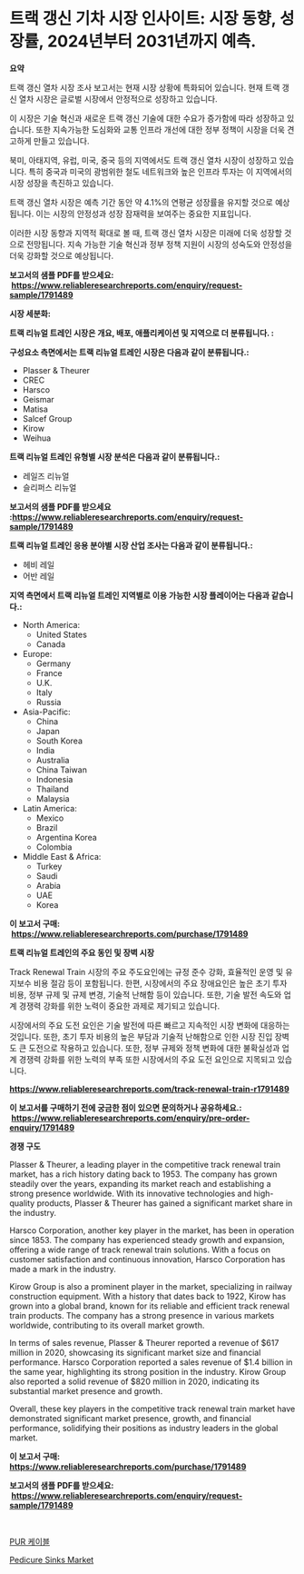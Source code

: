 <p><h1>트랙 갱신 기차 시장 인사이트: 시장 동향, 성장률, 2024년부터 2031년까지 예측.</h1></p><p><strong>요약</strong></p>
<p><p>트랙 갱신 열차 시장 조사 보고서는 현재 시장 상황에 특화되어 있습니다. 현재 트랙 갱신 열차 시장은 글로벌 시장에서 안정적으로 성장하고 있습니다. </p><p>이 시장은 기술 혁신과 새로운 트랙 갱신 기술에 대한 수요가 증가함에 따라 성장하고 있습니다. 또한 지속가능한 도심화와 교통 인프라 개선에 대한 정부 정책이 시장을 더욱 견고하게 만들고 있습니다. </p><p>북미, 아태지역, 유럽, 미국, 중국 등의 지역에서도 트랙 갱신 열차 시장이 성장하고 있습니다. 특히 중국과 미국의 광범위한 철도 네트워크와 높은 인프라 투자는 이 지역에서의 시장 성장을 촉진하고 있습니다.</p><p>트랙 갱신 열차 시장은 예측 기간 동안 약 4.1%의 연평균 성장률을 유지할 것으로 예상됩니다. 이는 시장의 안정성과 성장 잠재력을 보여주는 중요한 지표입니다.</p><p>이러한 시장 동향과 지역적 확대로 볼 때, 트랙 갱신 열차 시장은 미래에 더욱 성장할 것으로 전망됩니다. 지속 가능한 기술 혁신과 정부 정책 지원이 시장의 성숙도와 안정성을 더욱 강화할 것으로 예상됩니다.</p></p>
<p><strong>보고서의 샘플 PDF를 받으세요: &nbsp;<a href="https://www.reliableresearchreports.com/enquiry/request-sample/1791489">https://www.reliableresearchreports.com/enquiry/request-sample/1791489</a></strong></p>
<p><strong>시장 세분화:</strong></p>
<p><strong> 트랙 리뉴얼 트레인 시장은 개요, 배포, 애플리케이션 및 지역으로 더 분류됩니다. :</strong></p>
<p><strong>구성요소 측면에서는 트랙 리뉴얼 트레인 시장은 다음과 같이 분류됩니다.:</strong></p>
<p><ul><li>Plasser & Theurer</li><li>CREC</li><li>Harsco</li><li>Geismar</li><li>Matisa</li><li>Salcef Group</li><li>Kirow</li><li>Weihua</li></ul></p>
<p><strong> 트랙 리뉴얼 트레인 유형별 시장 분석은 다음과 같이 분류됩니다.:</strong></p>
<p><ul><li>레일즈 리뉴얼</li><li>슬리퍼스 리뉴얼</li></ul></p>
<p><strong>보고서의 샘플 PDF를 받으세요 :<a href="https://www.reliableresearchreports.com/enquiry/request-sample/1791489">https://www.reliableresearchreports.com/enquiry/request-sample/1791489</a></strong></p>
<p><strong> 트랙 리뉴얼 트레인 응용 분야별 시장 산업 조사는 다음과 같이 분류됩니다.:</strong></p>
<p><ul><li>헤비 레일</li><li>어반 레일</li></ul></p>
<p><strong>지역 측면에서 트랙 리뉴얼 트레인 지역별로 이용 가능한 시장 플레이어는 다음과 같습니다.:</strong></p>
<p><ul>
    <li>
        North America:
        <ul>
            <li>United States</li>
            <li>Canada</li>
        </ul>
    </li>
    <li>
        Europe:
        <ul>
            <li>Germany</li>
            <li>France</li>
            <li>U.K.</li>
            <li>Italy</li>
            <li>Russia</li>
        </ul>
    </li>
    <li>
        Asia-Pacific:
        <ul>
            <li>China</li>
            <li>Japan</li>
            <li>South Korea</li>
            <li>India</li>
            <li>Australia</li>
            <li>China Taiwan</li>
            <li>Indonesia</li>
            <li>Thailand</li>
            <li>Malaysia</li>
        </ul>
    </li>
    <li>
        Latin America:
        <ul>
            <li>Mexico</li>
            <li>Brazil</li>
            <li>Argentina Korea</li>
            <li>Colombia</li>
        </ul>
    </li>
    <li>
        Middle East & Africa:
        <ul>
            <li>Turkey</li>
            <li>Saudi</li>
            <li>Arabia</li>
            <li>UAE</li>
            <li>Korea</li>
        </ul>
    </li>
    </ul></p>
<p><strong>이 보고서 구매: &nbsp;<a href="https://www.reliableresearchreports.com/purchase/1791489">https://www.reliableresearchreports.com/purchase/1791489</a></strong></p>
<p><strong>트랙 리뉴얼 트레인의 주요 동인 및 장벽 시장</strong></p>
<p><p>Track Renewal Train 시장의 주요 주도요인에는 규정 준수 강화, 효율적인 운영 및 유지보수 비용 절감 등이 포함됩니다. 한편, 시장에서의 주요 장애요인은 높은 초기 투자 비용, 정부 규제 및 규제 변경, 기술적 난해함 등이 있습니다. 또한, 기술 발전 속도와 업계 경쟁력 강화를 위한 노력이 중요한 과제로 제기되고 있습니다.</p><p>시장에서의 주요 도전 요인은 기술 발전에 따른 빠르고 지속적인 시장 변화에 대응하는 것입니다. 또한, 초기 투자 비용의 높은 부담과 기술적 난해함으로 인한 시장 진입 장벽도 큰 도전으로 작용하고 있습니다. 또한, 정부 규제와 정책 변화에 대한 불확실성과 업계 경쟁력 강화를 위한 노력의 부족 또한 시장에서의 주요 도전 요인으로 지목되고 있습니다.</p></p>
<p><strong><a href="https://www.reliableresearchreports.com/track-renewal-train-r1791489">https://www.reliableresearchreports.com/track-renewal-train-r1791489</a></strong></p>
<p><strong>이 보고서를 구매하기 전에 궁금한 점이 있으면 문의하거나 공유하세요.: &nbsp;<a href="https://www.reliableresearchreports.com/enquiry/pre-order-enquiry/1791489">https://www.reliableresearchreports.com/enquiry/pre-order-enquiry/1791489</a></strong></p>
<p><strong>경쟁 구도</strong></p>
<p><p>Plasser & Theurer, a leading player in the competitive track renewal train market, has a rich history dating back to 1953. The company has grown steadily over the years, expanding its market reach and establishing a strong presence worldwide. With its innovative technologies and high-quality products, Plasser & Theurer has gained a significant market share in the industry.</p><p>Harsco Corporation, another key player in the market, has been in operation since 1853. The company has experienced steady growth and expansion, offering a wide range of track renewal train solutions. With a focus on customer satisfaction and continuous innovation, Harsco Corporation has made a mark in the industry.</p><p>Kirow Group is also a prominent player in the market, specializing in railway construction equipment. With a history that dates back to 1922, Kirow has grown into a global brand, known for its reliable and efficient track renewal train products. The company has a strong presence in various markets worldwide, contributing to its overall market growth.</p><p>In terms of sales revenue, Plasser & Theurer reported a revenue of $617 million in 2020, showcasing its significant market size and financial performance. Harsco Corporation reported a sales revenue of $1.4 billion in the same year, highlighting its strong position in the industry. Kirow Group also reported a solid revenue of $820 million in 2020, indicating its substantial market presence and growth.</p><p>Overall, these key players in the competitive track renewal train market have demonstrated significant market presence, growth, and financial performance, solidifying their positions as industry leaders in the global market.</p></p>
<p><strong>이 보고서 구매: &nbsp; <a href="https://www.reliableresearchreports.com/purchase/1791489">https://www.reliableresearchreports.com/purchase/1791489</a></strong></p>
<p><strong>보고서의 샘플 PDF를 받으세요: &nbsp;<a href="https://www.reliableresearchreports.com/enquiry/request-sample/1791489">https://www.reliableresearchreports.com/enquiry/request-sample/1791489</a></strong><strong></strong></p>
<p>&nbsp;</p>
<p><p><a href="https://github.com/crfsywufhm81415/Market-Research-Report-List-1/blob/main/458754621989.md">PUR 케이블</a></p><p><a href="https://github.com/RickHolmes3/Market-Research-Report-List-4/blob/main/pedicure-sinks-market.md">Pedicure Sinks Market</a></p></p>